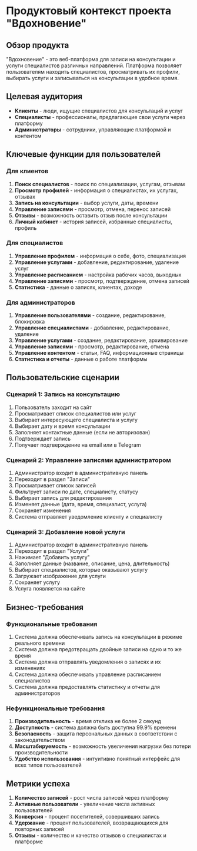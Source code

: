 # Продуктовый контекст проекта "Вдохновение"

## Обзор продукта
"Вдохновение" - это веб-платформа для записи на консультации и услуги специалистов различных направлений. Платформа позволяет пользователям находить специалистов, просматривать их профили, выбирать услуги и записываться на консультации в удобное время.

## Целевая аудитория
- **Клиенты** - люди, ищущие специалистов для консультаций и услуг
- **Специалисты** - профессионалы, предлагающие свои услуги через платформу
- **Администраторы** - сотрудники, управляющие платформой и контентом

## Ключевые функции для пользователей

### Для клиентов
1. **Поиск специалистов** - поиск по специализации, услугам, отзывам
2. **Просмотр профилей** - информация о специалистах, их услугах, отзывах
3. **Запись на консультации** - выбор услуги, даты, времени
4. **Управление записями** - просмотр, отмена, перенос записей
5. **Отзывы** - возможность оставить отзыв после консультации
6. **Личный кабинет** - история записей, избранные специалисты, профиль

### Для специалистов
1. **Управление профилем** - информация о себе, фото, специализация
2. **Управление услугами** - добавление, редактирование, удаление услуг
3. **Управление расписанием** - настройка рабочих часов, выходных
4. **Управление записями** - просмотр, подтверждение, отмена записей
5. **Статистика** - данные о записях, клиентах, доходе

### Для администраторов
1. **Управление пользователями** - создание, редактирование, блокировка
2. **Управление специалистами** - добавление, редактирование, удаление
3. **Управление услугами** - создание, редактирование, архивирование
4. **Управление записями** - просмотр, редактирование, отмена
5. **Управление контентом** - статьи, FAQ, информационные страницы
6. **Статистика и отчеты** - данные о работе платформы

## Пользовательские сценарии

### Сценарий 1: Запись на консультацию
1. Пользователь заходит на сайт
2. Просматривает список специалистов или услуг
3. Выбирает интересующего специалиста и услугу
4. Выбирает дату и время консультации
5. Заполняет контактные данные (если не авторизован)
6. Подтверждает запись
7. Получает подтверждение на email или в Telegram

### Сценарий 2: Управление записями администратором
1. Администратор входит в административную панель
2. Переходит в раздел "Записи"
3. Просматривает список записей
4. Фильтрует записи по дате, специалисту, статусу
5. Выбирает запись для редактирования
6. Изменяет данные (дата, время, специалист, услуга)
7. Сохраняет изменения
8. Система отправляет уведомление клиенту и специалисту

### Сценарий 3: Добавление новой услуги
1. Администратор входит в административную панель
2. Переходит в раздел "Услуги"
3. Нажимает "Добавить услугу"
4. Заполняет данные (название, описание, цена, длительность)
5. Выбирает специалистов, которые оказывают услугу
6. Загружает изображение для услуги
7. Сохраняет услугу
8. Услуга появляется на сайте

## Бизнес-требования

### Функциональные требования
1. Система должна обеспечивать запись на консультации в режиме реального времени
2. Система должна предотвращать двойные записи на одно и то же время
3. Система должна отправлять уведомления о записях и их изменениях
4. Система должна обеспечивать управление расписанием специалистов
5. Система должна предоставлять статистику и отчеты для администраторов

### Нефункциональные требования
1. **Производительность** - время отклика не более 2 секунд
2. **Доступность** - система должна быть доступна 99.9% времени
3. **Безопасность** - защита персональных данных в соответствии с законодательством
4. **Масштабируемость** - возможность увеличения нагрузки без потери производительности
5. **Удобство использования** - интуитивно понятный интерфейс для всех типов пользователей

## Метрики успеха
1. **Количество записей** - рост числа записей через платформу
2. **Активные пользователи** - увеличение числа активных пользователей
3. **Конверсия** - процент посетителей, совершивших запись
4. **Удержание** - процент пользователей, возвращающихся для повторных записей
5. **Отзывы** - количество и качество отзывов о специалистах и платформе
